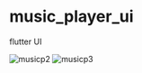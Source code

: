 # music_player_ui

flutter UI

![musicp2](https://user-images.githubusercontent.com/42887995/103076235-457b2580-45f3-11eb-925b-31993ac6970f.png)
![musicp3](https://user-images.githubusercontent.com/42887995/103076240-48761600-45f3-11eb-8595-acb7649f55a9.png)


